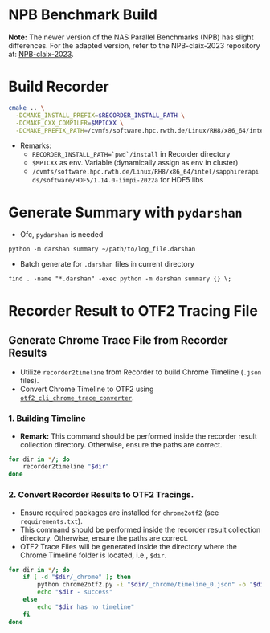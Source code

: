 # NPB Benchmark Build
**Note:** The newer version of the NAS Parallel Benchmarks (NPB) has slight differences. For the adapted version, refer to the NPB-claix-2023 repository at: [NPB-claix-2023](https://github.com/npvietkhoa/NPB-claix-2023).

# Build Recorder
```bash
cmake .. \
  -DCMAKE_INSTALL_PREFIX=$RECORDER_INSTALL_PATH \
  -DCMAKE_CXX_COMPILER=$MPICXX \
  -DCMAKE_PREFIX_PATH=/cvmfs/software.hpc.rwth.de/Linux/RH8/x86_64/intel/sapphirerapids/software/HDF5/1.14.0-iimpi-2022a
```
- Remarks:
    - ```RECORDER_INSTALL_PATH=`pwd`/install``` in Recorder directory
    - `$MPICXX` as env. Variable (dynamically assign as env in cluster)
    - `/cvmfs/software.hpc.rwth.de/Linux/RH8/x86_64/intel/sapphirerapids/software/HDF5/1.14.0-iimpi-2022a` for HDF5 libs

# Generate Summary with `pydarshan`
- Ofc, `pydarshan` is needed
```
python -m darshan summary ~/path/to/log_file.darshan
```
- Batch generate for `.darshan` files in current directory
```
find . -name "*.darshan" -exec python -m darshan summary {} \;
```

# Recorder Result to OTF2 Tracing File

## Generate Chrome Trace File from Recorder Results
- Utilize `recorder2timeline` from Recorder to build Chrome Timeline (`.json` files).
- Convert Chrome Timeline to OTF2 using [`otf2_cli_chrome_trace_converter`](https://github.com/score-p/otf2_cli_chrome_trace_converter).

### 1. Building Timeline
- **Remark:** This command should be performed inside the recorder result collection directory. Otherwise, ensure the paths are correct.
```bash
for dir in */; do
    recorder2timeline "$dir"
done
```

### 2. Convert Recorder Results to OTF2 Tracings.
- Ensure required packages are installed for `chrome2otf2` (see `requirements.txt`).
- This command should be performed inside the recorder result collection directory. Otherwise, ensure the paths are correct.
- OTF2 Trace Files will be generated inside the directory where the Chrome Timeline folder is located, i.e., `$dir`.
```bash
for dir in */; do
    if [ -d "$dir/_chrome" ]; then
        python chrome2otf2.py -i "$dir/_chrome/timeline_0.json" -o "$dir"
        echo "$dir - success"
    else
        echo "$dir has no timeline"
    fi
done
```
